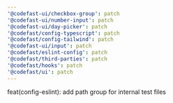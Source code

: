 ```yaml
---
'@codefast-ui/checkbox-group': patch
'@codefast-ui/number-input': patch
'@codefast-ui/day-picker': patch
'@codefast/config-typescript': patch
'@codefast/config-tailwind': patch
'@codefast-ui/input': patch
'@codefast/eslint-config': patch
'@codefast/third-parties': patch
'@codefast/hooks': patch
'@codefast/ui': patch
---
```


feat(config-eslint): add path group for internal test files
